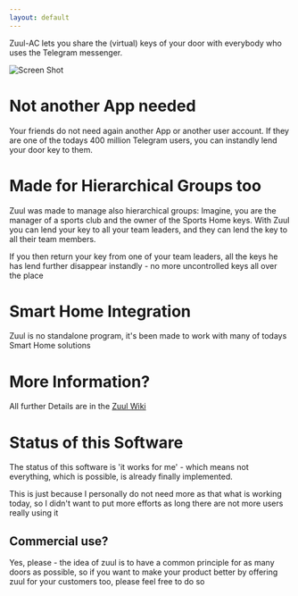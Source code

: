 ```yaml
---
layout: default
---
```


Zuul-AC lets you share the (virtual) keys of your door with everybody who uses the Telegram messenger.



![Screen Shot](https://github.com/stko/zuul-ac/wiki/asserts/en_zuul_screenshot.png)

# Not another App needed

Your friends do not need again another App or another user account. If they are one of the todays 400 million Telegram users, you can instandly lend your door key to them.

# Made for Hierarchical Groups too
Zuul was made to manage also hierarchical groups: Imagine, you are the manager of a sports club and the owner of the Sports Home keys. With Zuul you can lend your key to all your team leaders, and they can lend the key to all their team members.

If you then return your key from one of your team leaders, all the keys he has lend further disappear instandly - no more uncontrolled keys all over the place

# Smart Home Integration
Zuul is no standalone program, it's been made to work with many of todays Smart Home solutions

# More Information?
All further Details are in the [Zuul Wiki](https://github.com/stko/zuul-ac/wiki/en_start)


# Status of this Software
The status of this software is 'it works for me' - which means not everything, which is possible, is already finally implemented.

This is just because I personally do not need more as that what is working today, so I didn't want to put more efforts as long there are not more users really using it


## Commercial use?
Yes, please - the idea of zuul is to have a common principle for as many doors as possible, so if you want to make your product better by offering zuul for your customers too, please feel free to do so